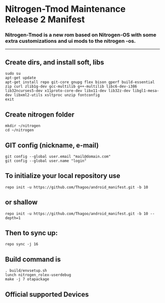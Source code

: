 Nitrogen-Tmod Maintenance Release 2 Manifest
====================

### Nitrogen-Tmod is a new rom based on Nitrogen-OS with some extra customizations and ui mods to the nitrogen -os.

-------------------------------------------------------------------------------------------------------------------

Create dirs, and install soft, libs
-----------------------------------

    sudo su
    apt-get update
    apt-get install repo git-core gnupg flex bison gperf build-essential zip curl zlib1g-dev gcc-multilib g++-multilib libc6-dev-i386 lib32ncurses5-dev x11proto-core-dev libx11-dev lib32z-dev libgl1-mesa-dev libxml2-utils xsltproc unzip fontconfig
    exit

Create nitrogen folder
----------------------

    mkdir ~/nitrogen
    cd ~/nitrogen

GIT config (nickname, e-mail)
-----------------------------

    git config --global user.email "mail@domain.com"
    git config --global user.name "login"

To initialize your local repository use
---------------------------------------

    repo init -u https://github.com/Thagoo/android_manifest.git -b 10

or shallow     
----------

    repo init -u https://github.com/Thagoo/android_manifest.git -b 10 --depth=1

Then to sync up:
----------------

    repo sync -j 16

Build command is
----------------
    . build/envsetup.sh
    lunch nitrogen_rolex-userdebug
    make -j 7 otapackage

Official supported Devices
-----------------
